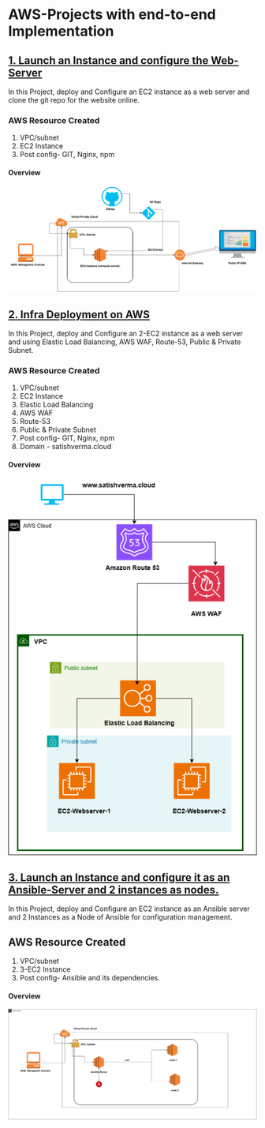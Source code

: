 # AWS-Projects with end-to-end Implementation

## [1. Launch an Instance and configure the Web-Server](https://github.com/satishvermacoen/AWS-Projects/tree/main/1.%20Launch%20an%20Instance%20and%20configure%20Web-Server)

In this Project, deploy and Configure an EC2 instance as a web server and clone the git repo for the website online.

### AWS Resource Created

1. VPC/subnet
2. EC2 Instance
3. Post config- GIT, Nginx, npm

#### Overview
![Overview](https://github.com/satishvermacoen/AWS-Projects/blob/main/1.%20Launch%20an%20Instance%20and%20configure%20Web-Server/img/overview.png)


## [2. Infra Deployment on AWS](https://github.com/satishvermacoen/AWS-Projects/tree/main/2.%20Infra-aws-cloud-L2)

In this Project, deploy and Configure an 2-EC2 instance as a web server and using Elastic Load Balancing, AWS WAF, Route-53, Public & Private Subnet.

### AWS Resource Created

1. VPC/subnet
2. EC2 Instance
3. Elastic Load Balancing 
4. AWS WAF 
5. Route-53
6. Public & Private Subnet
7. Post config- GIT, Nginx, npm
8. Domain - satishverma.cloud

#### Overview
![Overview](https://github.com/satishvermacoen/AWS-Projects/blob/main/2.%20Infra-aws-cloud-L2/img/2.%20awsinfra.png)

## [3. Launch an Instance and configure it as an Ansible-Server and 2 instances as nodes.](https://github.com/satishvermacoen/AWS-Projects/tree/main/3.%20Ansible-Config)

In this Project, deploy and Configure an EC2 instance as an Ansible server and 2 Instances as a Node of Ansible for configuration management.

## AWS Resource Created

1. VPC/subnet
2. 3-EC2 Instance
3. Post config- Ansible and its dependencies.

#### Overview
![Overview](https://github.com/satishvermacoen/AWS-Projects/blob/main/3.%20Ansible-Config/img/3.ansible.png)